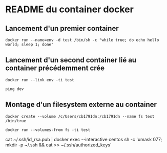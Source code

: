 # README du container docker

## Lancement d'un premier container

```
docker run --name=env -d test /bin/sh -c "while true; do echo hello world; sleep 1; done"
```

## Lancement d'un second container lié au container précédemment crée

```
docker run --link env -ti test

ping dev
```

## Montage d'un filesystem externe au container

```
docker create --volume /c/Users/cb1791dn:/cb1791dn --name fs test /bin/true

docker run --volumes-from fs -ti test
```

cat ~/.ssh/id_rsa.pub | docker exec --interactive centos sh -c 'umask 077; mkdir -p ~/.ssh && cat >> ~/.ssh/authorized_keys'
